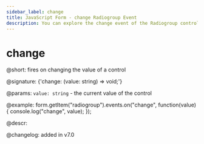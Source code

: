 ```yaml
---
sidebar_label: change
title: JavaScript Form - change Radiogroup Event 
description: You can explore the change event of the Radiogroup control of Form in the documentation of the DHTMLX JavaScript UI library. Browse developer guides and API reference, try out code examples and live demos, and download a free 30-day evaluation version of DHTMLX Suite 7.
---
```


# change

@short: fires on changing the value of a control

@signature: {'change: (value: string) => void;'} 

@params:
`value: string` - the current value of the control

@example:
form.getItem("radiogroup").events.on("change", function(value) {
    console.log("change", value);
});

@descr:

@changelog: added in v7.0
